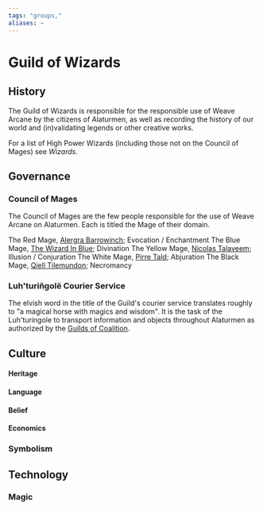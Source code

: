 ```yaml
---
tags: "groups,"
aliases: ~
---
```


# Guild of Wizards

## History

The Guild of Wizards is responsible for the responsible use of Weave Arcane by the citizens of Alaturmen, as well as recording the history of our world and (in)validating legends or other creative works. 

For a list of High Power Wizards (including those not on the Council of Mages) see *Wizards*.

## Governance

### Council of Mages

The Council of Mages are the few people responsible for the use of Weave Arcane on Alaturmen. Each is titled the Mage of their domain.

The Red Mage, [Alergra Barrowinch](..\..\..\..\..\..\..\Game%20Notes\NPCs\ala%20Alaturmen\High%20Power\Guild%20Employee%20NPCs\Guilded%20Wizard%20NPCs\Alergra%20Barrowinch.md); Evocation / Enchantment
The Blue Mage, [The Wizard In Blue](..\..\..\..\..\..\..\Game%20Notes\NPCs\ala%20Alaturmen\High%20Power\Guild%20Employee%20NPCs\Guilded%20Wizard%20NPCs\The%20Wizard%20In%20Blue.md); Divination
The Yellow Mage, [Nicolas Talaveem](..\..\..\..\..\..\..\Game%20Notes\NPCs\ala%20Alaturmen\High%20Power\High%20Holyl'nder%20NPCs\Nicolas%20Talaveem.md); Illusion / Conjuration
The White Mage, [Pirre Tald](..\..\..\..\..\..\..\Game%20Notes\NPCs\ala%20Alaturmen\High%20Power\Guild%20Employee%20NPCs\Guilded%20Wizard%20NPCs\Pirre%20Tald.md); Abjuration
The Black Mage, [Qiell Tilemundon](..\..\..\..\..\..\..\Game%20Notes\NPCs\ala%20Alaturmen\High%20Power\Guild%20Employee%20NPCs\Guilded%20Wizard%20NPCs\Qiell%20Tilemundon.md); Necromancy

### Luh'turiñgolë Courier Service

The elvish word in the title of the Guild's courier service translates roughly to "a magical horse with magics and wisdom". It is the task of the Luh'turingole to transport information and objects throughout Alaturmen as authorized by the [Guilds of Coalition](Guilds%20of%20Coalition.md).

## Culture

#### Heritage

#### Language

#### Belief

#### Economics

### Symbolism

## Technology

### Magic
